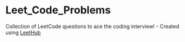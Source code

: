 # Leet_Code_Problems
Collection of LeetCode questions to ace the coding interview! - Created using [LeetHub](https://github.com/QasimWani/LeetHub)
